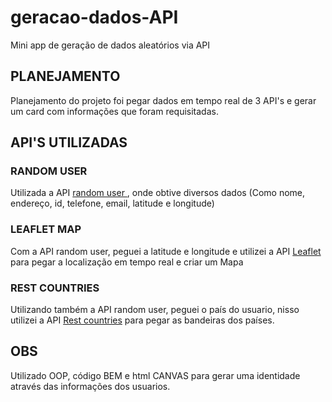 # geracao-dados-API
Mini app de geração de dados aleatórios via API

## PLANEJAMENTO
Planejamento do projeto foi pegar dados em tempo real de 3 API's e gerar um card com informações que foram requisitadas. 

## API'S UTILIZADAS

### RANDOM USER
Utilizada a API <a href='https://randomuser.me/'>random user </a>, onde obtive diversos dados (Como nome, endereço, id, telefone, email, latitude e longitude)

### LEAFLET MAP
Com a API random user, peguei a latitude e longitude e utilizei a API <a href="https://leafletjs.com/index.html">Leaflet</a> para pegar a localização em tempo real e criar um Mapa

### REST COUNTRIES
Utilizando também a API random user, peguei o país do usuario, nisso utilizei a API <a href="https://restcountries.com/">Rest countries</a> para pegar as bandeiras dos países. 


## OBS
Utilizado OOP, código BEM e html CANVAS para gerar uma identidade através das informações dos usuarios. 
